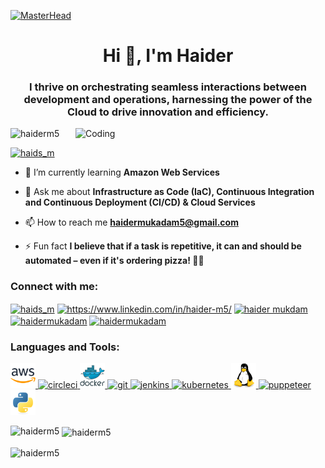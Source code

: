 [![MasterHead](https://user-images.githubusercontent.com/74038190/213910845-af37a709-8995-40d6-be59-724526e3c3d7.gif)](https://rishavchanda.io)
<h1 align="center">Hi 👋, I'm Haider</h1>
<h3 align="center">I thrive on orchestrating seamless interactions between development and operations, harnessing the power of the Cloud to drive innovation and efficiency.</h3>
<img align="right" alt="Coding" width="400" src="https://user-images.githubusercontent.com/74038190/212746035-d5c61762-973c-44c0-aec7-887f3b7690e3.gif">

<p align="left"> <img src="https://komarev.com/ghpvc/?username=haiderm5&label=Profile%20views&color=0e75b6&style=flat" alt="haiderm5" /> </p>

<p align="left"> <a href="https://twitter.com/haids_m" target="blank"><img src="https://img.shields.io/twitter/follow/haids_m?logo=twitter&style=for-the-badge" alt="haids_m" /></a> </p>

- 🌱 I’m currently learning **Amazon Web Services**

- 💬 Ask me about **Infrastructure as Code (IaC), Continuous Integration and Continuous Deployment (CI/CD) & Cloud Services**

- 📫 How to reach me **haidermukadam5@gmail.com**

- ⚡ Fun fact **I believe that if a task is repetitive, it can and should be automated – even if it's ordering pizza! 🍕😄**

<h3 align="left">Connect with me:</h3>
<p align="left">
<a href="https://twitter.com/haids_m" target="blank"><img align="center" src="https://raw.githubusercontent.com/rahuldkjain/github-profile-readme-generator/master/src/images/icons/Social/twitter.svg" alt="haids_m" height="30" width="40" /></a>
<a href="https://linkedin.com/in/https://www.linkedin.com/in/haider-m5/" target="blank"><img align="center" src="https://raw.githubusercontent.com/rahuldkjain/github-profile-readme-generator/master/src/images/icons/Social/linked-in-alt.svg" alt="https://www.linkedin.com/in/haider-m5/" height="30" width="40" /></a>
<a href="https://fb.com/haider mukdam" target="blank"><img align="center" src="https://raw.githubusercontent.com/rahuldkjain/github-profile-readme-generator/master/src/images/icons/Social/facebook.svg" alt="haider mukdam" height="30" width="40" /></a>
<a href="https://instagram.com/haidermukadam" target="blank"><img align="center" src="https://raw.githubusercontent.com/rahuldkjain/github-profile-readme-generator/master/src/images/icons/Social/instagram.svg" alt="haidermukadam" height="30" width="40" /></a>
<a href="https://discord.gg/haidermukadam" target="blank"><img align="center" src="https://raw.githubusercontent.com/rahuldkjain/github-profile-readme-generator/master/src/images/icons/Social/discord.svg" alt="haidermukadam" height="30" width="40" /></a>
</p>

<h3 align="left">Languages and Tools:</h3>
<p align="left"> <a href="https://aws.amazon.com" target="_blank" rel="noreferrer"> <img src="https://raw.githubusercontent.com/devicons/devicon/master/icons/amazonwebservices/amazonwebservices-original-wordmark.svg" alt="aws" width="40" height="40"/> </a> <a href="https://circleci.com" target="_blank" rel="noreferrer"> <img src="https://www.vectorlogo.zone/logos/circleci/circleci-icon.svg" alt="circleci" width="40" height="40"/> </a> <a href="https://www.docker.com/" target="_blank" rel="noreferrer"> <img src="https://raw.githubusercontent.com/devicons/devicon/master/icons/docker/docker-original-wordmark.svg" alt="docker" width="40" height="40"/> </a> <a href="https://git-scm.com/" target="_blank" rel="noreferrer"> <img src="https://www.vectorlogo.zone/logos/git-scm/git-scm-icon.svg" alt="git" width="40" height="40"/> </a> <a href="https://www.jenkins.io" target="_blank" rel="noreferrer"> <img src="https://www.vectorlogo.zone/logos/jenkins/jenkins-icon.svg" alt="jenkins" width="40" height="40"/> </a> <a href="https://kubernetes.io" target="_blank" rel="noreferrer"> <img src="https://www.vectorlogo.zone/logos/kubernetes/kubernetes-icon.svg" alt="kubernetes" width="40" height="40"/> </a> <a href="https://www.linux.org/" target="_blank" rel="noreferrer"> <img src="https://raw.githubusercontent.com/devicons/devicon/master/icons/linux/linux-original.svg" alt="linux" width="40" height="40"/> </a> <a href="https://github.com/puppeteer/puppeteer" target="_blank" rel="noreferrer"> <img src="https://www.vectorlogo.zone/logos/pptrdev/pptrdev-official.svg" alt="puppeteer" width="40" height="40"/> </a> <a href="https://www.python.org" target="_blank" rel="noreferrer"> <img src="https://raw.githubusercontent.com/devicons/devicon/master/icons/python/python-original.svg" alt="python" width="40" height="40"/> </a> </p>

<p><img align="left" src="https://github-readme-stats.vercel.app/api/top-langs?username=haiderm5&show_icons=true&locale=en&layout=compact" alt="haiderm5" /></p>

<p>&nbsp;<img align="center" src="https://github-readme-stats.vercel.app/api?username=haiderm5&show_icons=true&locale=en" alt="haiderm5" /></p>

<p><img align="center" src="https://github-readme-streak-stats.herokuapp.com/?user=haiderm5&" alt="haiderm5" /></p>
